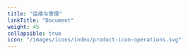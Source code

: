 ```yaml
---
title: "运维与管理"
linkTitle: "Document"
weight: 45
collapsible: true
icon: "/images/icons/index/product-icon-operations.svg"
---
```


